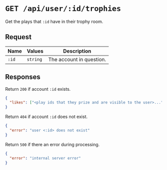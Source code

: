 # `GET /api/user/:id/trophies`

Get the plays that `:id` have in their trophy room.

## Request

| Name | Values | Description |
|-|-|-|
| `:id` | `string` | The account in question. |

## Responses

Return `200` if account `:id` exists.

```json
{
  "likes": ["<play ids that they prize and are visible to the user>..."]
}
```

Return `404` if account `:id` does not exist.

```json
{
  "error": "user <:id> does not exist"
}
```

Return `500` if there an error during processing.

```json
{
  "error": "internal server error"
}
```